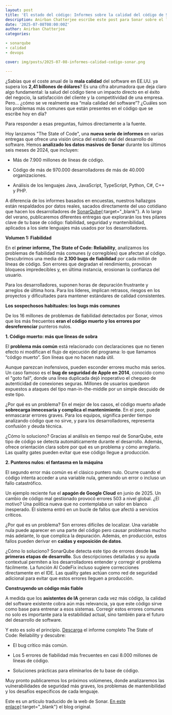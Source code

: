 ```yaml
---
layout: post
title: 'El estado del código: Informes sobre la calidad del código de Sonar'
description: Anirban Chatterjee escríbe este post para Sonar sobre el lanzamiento de una serie de informes que realiza Sonar sobre la calidad del código
date: '2025-07-08T08:00:00Z'
author: Anirban Chatterjee
categories:

- sonarqube
- calidad
- devops

cover: img/posts/2025-07-08-informes-calidad-codigo-sonar.png

---
```


¿Sabías que el coste anual de la **mala calidad** del software en EE.UU. ya supera los **2,41 billones de dólares**? Es una cifra abrumadora que deja claro algo fundamental: la salud del código tiene un impacto directo en el éxito del negocio, la satisfacción del cliente y la competitividad de una empresa. Pero… ¿cómo se ve realmente esa “mala calidad del software”? ¿Cuáles son los problemas más comunes que están presentes en el código que se escribe hoy en día?

Para responder a esas preguntas, fuimos directamente a la fuente.

Hoy lanzamos "The State of Code", una **nueva serie de informes** en varias entregas que ofrece una visión única del estado real del desarrollo de software. Hemos **analizado los datos masivos de Sonar** durante los últimos seis meses de 2024, que incluyen:

- Más de 7.900 millones de líneas de código. <br>

- Código de más de 970.000 desarrolladores de más de 40.000 organizaciones. <br>

- Análisis de los lenguajes Java, JavaScript, TypeScript, Python, C#, C++ y PHP. <br>

A diferencia de los informes basados en encuestas, nuestros hallazgos están respaldados por datos reales, sacados directamente del uso cotidiano que hacen los desarrolladores de [SonarQube](/sonarqube){:target="_blank"}. A lo largo del verano, publicaremos diferentes entregas que explorarán los tres pilares clave de tu base de código: fiabilidad, seguridad y mantenibilidad, aplicados a los siete lenguajes más usados por los desarrolladores.

<strong>Volumen 1: Fiabilidad</strong>

En el **primer informe, The State of Code: Reliability**, analizamos los problemas de fiabilidad más comunes (y corregibles) que afectan al código. Descubrimos una media de **2.100 bugs de fiabilidad** por cada millón de líneas de código. Son errores que degradan el rendimiento, provocan bloqueos impredecibles y, en última instancia, erosionan la confianza del usuario.

Para los desarrolladores, suponen horas de depuración frustrante y arreglos de última hora. Para los líderes, implican retrasos, riesgos en los proyectos y dificultades para mantener estándares de calidad consistentes.

<strong>Los sospechosos habituales: los bugs más comunes</strong>

De los 16 millones de problemas de fiabilidad detectados por Sonar, vimos que los más frecuentes **eran el código muerto y los errores por desreferenciar** punteros nulos.

<strong>1. Código muerto: más que líneas de sobra</strong><br>

El **problema más común** está relacionado con declaraciones que no tienen efecto ni modifican el flujo de ejecución del programa: lo que llamamos “código muerto”. Son líneas que no hacen nada útil.

Aunque parezcan inofensivos, pueden esconder errores mucho más serios. Un caso famoso es el **bug de seguridad de Apple en 2014**, conocido como el "goto fail", donde una línea duplicada dejó inoperativo el chequeo de autenticidad de conexiones seguras. Millones de usuarios quedaron expuestos a ataques del tipo man-in-the-middle por un simple descuido de este tipo.

¿Por qué es un problema? En el mejor de los casos, el código muerto añade **sobrecarga innecesaria y complica el mantenimiento**. En el peor, puede enmascarar errores graves. Para los equipos, significa perder tiempo analizando código que no sirve, y para los desarrolladores, representa confusión y deuda técnica.

¿Cómo lo soluciono? Gracias al análisis en tiempo real de SonarQube, este tipo de código se detecta automáticamente durante el desarrollo. Además, ofrece orientación clara sobre por qué es un problema y cómo arreglarlo. Las quality gates pueden evitar que ese código llegue a producción.

<strong>2. Punteros nulos: el fantasma en la máquina</strong><br>

El segundo error más común es el clásico puntero nulo. Ocurre cuando el código intenta acceder a una variable nula, generando un error o incluso un fallo catastrófico.

Un ejemplo reciente fue el **apagón de Google Cloud** en junio de 2025. Un cambio de código mal gestionado provocó errores 503 a nivel global. ¿El motivo? Una política nueva que no contemplaba un valor en blanco inesperado. El sistema entró en un bucle de fallos que afectó a servicios críticos.

¿Por qué es un problema? Son errores difíciles de localizar. Una variable nula puede aparecer en una parte del código pero causar problemas mucho más adelante, lo que complica la depuración. Además, en producción, estos fallos pueden derivar en **caídas y exposición de datos**.

¿Cómo lo soluciono? SonarQube detecta este tipo de errores desde **las primeras etapas de desarrollo**. Sus descripciones detalladas y su ayuda contextual permiten a los desarrolladores entender y corregir el problema fácilmente. La función AI CodeFix incluso sugiere correcciones directamente en el IDE. Las quality gates actúan como red de seguridad adicional para evitar que estos errores lleguen a producción.

<strong>Construyendo un código más fiable</strong>

A medida que los **asistentes de IA** generan cada vez más código, la calidad del software existente cobra aún más relevancia, ya que este código sirve como base para entrenar a esos sistemas. Corregir estos errores comunes no solo es importante para la estabilidad actual, sino también para el futuro del desarrollo de software.

Y esto es solo el principio. [Descarga](/pdf/sonar/whitepaper/the-state-of-code-reliability.pdf) el informe completo The State of Code: Reliability y descubre:

- El bug crítico más común.

- Los 5 errores de fiabilidad más frecuentes en casi 8.000 millones de líneas de código.

- Soluciones prácticas para eliminarlos de tu base de código.

Muy pronto publicaremos los próximos volúmenes, donde analizaremos las vulnerabilidades de seguridad más graves, los problemas de mantenibilidad y los desafíos específicos de cada lenguaje.   

Este es un artículo traducido de la web de Sonar. [En este enlace](https://www.sonarsource.com/blog/the-state-of-code-reliability/){:target="_blank"} el blog original. 
